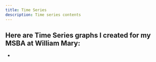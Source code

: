 ```yaml
---
title: Time Series
description: Time series contents 
---
```


Here are Time Series graphs I created for my MSBA at William Mary:
-
-
